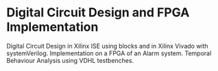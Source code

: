 # Digital Circuit Design and FPGA Implementation

Digital Circuit Design in Xilinx ISE using blocks and in Xilinx Vivado with systemVerilog. Implementation on a FPGA of an Alarm system. Temporal Behaviour Analysis using VDHL testbenches.

